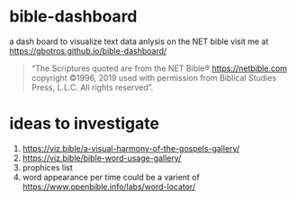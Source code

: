 # bible-dashboard

a dash board to visualize text data anlysis on the NET bible
visit me at https://gbotros.github.io/bible-dashboard/

> “The Scriptures quoted are from the NET Bible® https://netbible.com copyright ©1996, 2019 used with permission from Biblical Studies Press, L.L.C. All rights reserved”.

# ideas to investigate

1. https://viz.bible/a-visual-harmony-of-the-gospels-gallery/
2. https://viz.bible/bible-word-usage-gallery/
3. prophices list
4. word appearance per time could be a varient of https://www.openbible.info/labs/word-locator/
